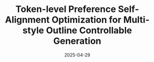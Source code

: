 ---    
title: "Token-level Preference Self-Alignment Optimization for Multi-style Outline Controllable Generation"
collections: publication
permalink: /publication/shadow-removal
excerpt: 'TODO.'
date: 2025-04-29
year: 2025
order: 1
is_show: Ture
venue: 
arxiv: 
arxiv_url: 
teaser: 
demo: 
code: 
authors: Zihao Li, Xuekong Xu, Ziyao Chen,<strong> Lixin Zou</strong>, Ethanhjwu, Qiang Chen, Chenliang Li
 (*Corresponding Author)
conference_short: ACL Findings 2025
publication: The 63rd Annual Meeting of the Association for Computational Linguistics
pdf: 
---